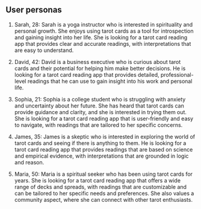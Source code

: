## User personas

1. Sarah, 28: Sarah is a yoga instructor who is interested in spirituality and personal growth. She enjoys using tarot cards as a tool for introspection and gaining insight into her life. She is looking for a tarot card reading app that provides clear and accurate readings, with interpretations that are easy to understand.

2. David, 42: David is a business executive who is curious about tarot cards and their potential for helping him make better decisions. He is looking for a tarot card reading app that provides detailed, professional-level readings that he can use to gain insight into his work and personal life.

3. Sophia, 21: Sophia is a college student who is struggling with anxiety and uncertainty about her future. She has heard that tarot cards can provide guidance and clarity, and she is interested in trying them out. She is looking for a tarot card reading app that is user-friendly and easy to navigate, with readings that are tailored to her specific concerns.

4. James, 35: James is a skeptic who is interested in exploring the world of tarot cards and seeing if there is anything to them. He is looking for a tarot card reading app that provides readings that are based on science and empirical evidence, with interpretations that are grounded in logic and reason.

5. Maria, 50: Maria is a spiritual seeker who has been using tarot cards for years. She is looking for a tarot card reading app that offers a wide range of decks and spreads, with readings that are customizable and can be tailored to her specific needs and preferences. She also values a community aspect, where she can connect with other tarot enthusiasts.

